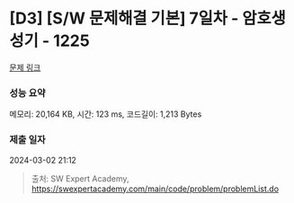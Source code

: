 # [D3] [S/W 문제해결 기본] 7일차 - 암호생성기 - 1225 

[문제 링크](https://swexpertacademy.com/main/code/problem/problemDetail.do?contestProbId=AV14uWl6AF0CFAYD) 

### 성능 요약

메모리: 20,164 KB, 시간: 123 ms, 코드길이: 1,213 Bytes

### 제출 일자

2024-03-02 21:12



> 출처: SW Expert Academy, https://swexpertacademy.com/main/code/problem/problemList.do